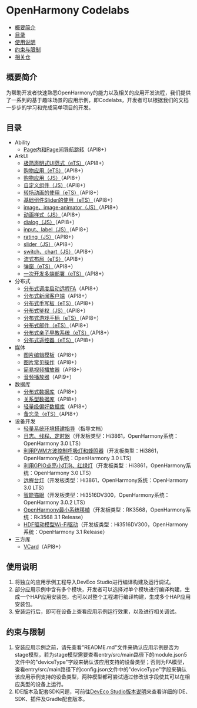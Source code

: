 # OpenHarmony Codelabs<a name="ZH-CN_TOPIC_0000001228194435"></a>

-   [概要简介](#section117915431558)
-   [目录](#sectionMenu)
-   [使用说明](#section1954919258619)
-   [约束与限制](#section682025019613)
-   [相关仓](#section01752910717)

## 概要简介<a name="section117915431558"></a>

为帮助开发者快速熟悉OpenHarmony的能力以及相关的应用开发流程，我们提供了一系列的基于趣味场景的应用示例，即Codelabs，开发者可以根据我们的文档一步步的学习和完成简单项目的开发。

## 目录<a name="sectionMenu"></a>

- Ability
  - [Page内和Page间导航跳转](https://gitee.com/openharmony/codelabs/tree/master/Ability/PageAbility)（API8+）
- ArkUI
  - [极简声明式UI范式（eTS）](https://gitee.com/openharmony/codelabs/tree/master/ETSUI/SimpleGalleryEts)（API8+）
  - [购物应用（eTS）](https://gitee.com/openharmony/codelabs/tree/master/ETSUI/ShoppingEts)（API8+）
  - [购物应用（JS）](https://gitee.com/openharmony/codelabs/tree/master/JSUI/ShoppingOpenHarmony)（API8+）
  - [自定义组件（JS）](https://gitee.com/openharmony/codelabs/tree/master/JSUI/JSCanvasComponet)（API8+）
  - [转场动画的使用（eTS）](https://gitee.com/openharmony/codelabs/tree/master/ETSUI/TransitionAnimtaionEts)（API8+）
  - [基础组件Slider的使用（eTS）](https://gitee.com/openharmony/codelabs/tree/master/ETSUI/SliderApplicationEts)（API8+）
  - [image、image-animator（JS）](https://gitee.com/openharmony/codelabs/tree/master/JSUI/ClickableJsDemo)（API8+）
  - [动画样式（JS）](https://gitee.com/openharmony/codelabs/tree/master/JSUI/AnimationDemo)（API8+）
  - [dialog（JS）](https://gitee.com/openharmony/codelabs/tree/master/JSUI/DialogDemo)（API8+）
  - [input、label（JS）](https://gitee.com/openharmony/codelabs/tree/master/JSUI/InputApplication)（API8+）
  - [rating（JS）](https://gitee.com/openharmony/codelabs/tree/master/JSUI/RatingApplication)（API8+）
  - [slider（JS）](https://gitee.com/openharmony/codelabs/tree/master/JSUI/SliderApplication)（API8+）
  - [switch、chart（JS）](https://gitee.com/openharmony/codelabs/tree/master/JSUI/SwitchApplication)（API8+）
  - [流式布局（eTS）](https://gitee.com/openharmony/codelabs/tree/master/ETSUI/FlowLayoutEts)（API8+）
  - [弹窗（eTS）](https://gitee.com/openharmony/codelabs/tree/master/ETSUI/CustomDialogEts)（API8+）
  - [一次开发多端部署（eTS）](https://gitee.com/openharmony/codelabs/tree/master/ETSUI/MultiDeploymentEts)（API8+）
- 分布式
  - [分布式调度启动远程FA](https://gitee.com/openharmony/codelabs/tree/master/Distributed/RemoteStartFA)（API8+）
  - [分布式新闻客户端](https://gitee.com/openharmony/codelabs/tree/master/Distributed/NewsDemo)（API8+）
  - [分布式手写板（eTS）](https://gitee.com/openharmony/codelabs/tree/master/Distributed/DistributeDatabaseDrawEts)（API8+）
  - [分布式鉴权（JS）](https://gitee.com/openharmony/codelabs/tree/master/Distributed/GameAuthOpenH)（API8+）
  - [分布式游戏手柄（eTS）](https://gitee.com/openharmony/codelabs/tree/master/Distributed/HandleGameApplication)（API8+）
  - [分布式邮件（eTS）](https://gitee.com/openharmony/codelabs/tree/master/Distributed/OHMailETS)（API8+）
  - [分布式亲子早教系统（eTS）](https://gitee.com/openharmony/codelabs/tree/master/Distributed/OpenHarmonyPictureGame)（API8+）
  - [分布式遥控器（eTS）](https://gitee.com/openharmony/codelabs/tree/master/Distributed/RemoteControllerETS)（API8+）
- 媒体
  - [图片编辑模板](https://gitee.com/openharmony/codelabs/tree/master/Media/ImageEditorTemplate)（API8+）
  - [图片常见操作](https://gitee.com/openharmony/codelabs/tree/master/Media/ImageJsDemo)（API8+）
  - [简易视频播放器](https://gitee.com/openharmony/codelabs/tree/master/Media/VideoOpenHarmony)（API8+）
  - [音频播放器](https://gitee.com/openharmony/codelabs/tree/master/Media/Audio_OH_ETS)（API9+）
- 数据库
  - [分布式数据库](https://gitee.com/openharmony/codelabs/tree/master/Data/JsDistributedData)（API8+）
  - [关系型数据库](https://gitee.com/openharmony/codelabs/tree/master/Data/JSRelationshipData)（API8+）
  - [轻量级偏好数据库](https://gitee.com/openharmony/codelabs/tree/master/Data/Database)（API8+）
  - [备忘录（eTS）](https://gitee.com/openharmony/codelabs/tree/master/Data/NotePad_OH_ETS)（API8+）
- 设备开发
  - [轻量系统环境搭建指导](https://gitee.com/openharmony/codelabs/tree/master/Device/DeviceEnvironmentSetupGuide)（指导文档）
  - [日志、线程、定时器](https://gitee.com/openharmony/codelabs/tree/master/Device/%E6%97%A5%E5%BF%97%E3%80%81%E7%BA%BF%E7%A8%8B%E3%80%81%E5%AE%9A%E6%97%B6%E5%99%A8)（开发板类型：Hi3861，OpenHarmony系统：OpenHarmony 3.0 LTS）
  - [利用PWM方波控制呼吸灯和蜂鸣器](https://gitee.com/openharmony/codelabs/tree/master/Device/%E5%88%A9%E7%94%A8PWM%E6%96%B9%E6%B3%A2%E6%8E%A7%E5%88%B6%E5%91%BC%E5%90%B8%E7%81%AF%E5%92%8C%E8%9C%82%E9%B8%A3%E5%99%A8)（开发板类型：Hi3861，OpenHarmony系统：OpenHarmony 3.0 LTS）
  - [利用GPIO点亮小灯泡、红绿灯](https://gitee.com/openharmony/codelabs/tree/master/Device/%E5%88%A9%E7%94%A8GPIO%E7%82%B9%E4%BA%AE%E5%B0%8F%E7%81%AF%E6%B3%A1%E3%80%81%E7%BA%A2%E7%BB%BF%E7%81%AF)（开发板类型：Hi3861，OpenHarmony系统：OpenHarmony 3.0 LTS）
  - [远程台灯](https://gitee.com/openharmony/codelabs/tree/master/Device/RemoteLamp)（开发板类型：Hi3861，OpenHarmony系统：OpenHarmony 3.0 LTS）
  - [智能猫眼](https://gitee.com/openharmony/codelabs/tree/master/Device/smart_cat_eye)（开发板类型：Hi3516DV300，OpenHarmony系统：OpenHarmony 3.0.2 LTS）
  - [OpenHarmony最小系统移植](https://gitee.com/openharmony/codelabs/tree/master/Device/PortingOpenHarmony)（开发板类型：RK3568，OpenHarmony系统：Rk3568 3.1 Release）
  - [HDF驱动模型Wi-Fi驱动](https://gitee.com/openharmony/codelabs/tree/master/Device/WifiDemo)（开发板类型：Hi3516DV300，OpenHarmony系统：OpenHarmony 3.1 Release）
- 三方库
  - [VCard](https://gitee.com/openharmony/codelabs/tree/master/ThirdPartyComponents/VCardDemo)（API8+）

## 使用说明<a name="section1954919258619"></a>

1.  将独立的应用示例工程导入DevEco Studio进行编译构建及运行调试。
2.  部分应用示例中含有多个模块，开发者可以选择对单个模块进行编译构建，生成一个HAP应用安装包，也可以对整个工程进行编译构建，生成多个HAP应用安装包。
3.  安装运行后，即可在设备上查看应用示例运行效果，以及进行相关调试。

## 约束与限制<a name="section682025019613"></a>

1.  安装应用示例之前，请先查看"README.md"文件来确认应用示例是否为stage模型，若为stage模型需要查看entry/src/main路径下的module.json5文件中的"deviceType"字段来确认该应用支持的设备类型；否则为FA模型，查看entry/src/main路径下的config.json文件中的"deviceType"字段来确认该应用示例支持的设备类型，两种模型都可尝试通过修改该字段使其可以在相应类型的设备上运行。
2.  IDE版本及配套SDK问题，可前往[DevEco Studio版本说明](https://developer.harmonyos.com/cn/docs/documentation/doc-releases/release_notes-0000001057597449)来查看详细的IDE、SDK、插件及Gradle配套版本。